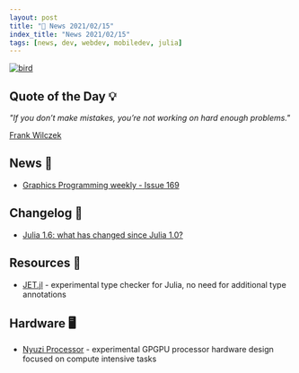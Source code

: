 ```yaml
---
layout: post
title: "📜 News 2021/02/15"
index_title: "News 2021/02/15"
tags: [news, dev, webdev, mobiledev, julia]
---
```


<a href="https://daily-tech-news.github.io/2020/11/27/news.html">
  <img src="https://user-images.githubusercontent.com/430272/100491156-44dc9580-3100-11eb-91e2-42e2862fd97d.jpg"
     alt="bird"
     class="image">
</a>

## Quote of the Day 💡

_"If you don’t make mistakes, you’re not working on hard enough problems."_

[Frank Wilczek](https://en.wikipedia.org/wiki/Frank_Wilczek)

## News 📰

- [Graphics Programming weekly - Issue 169](https://www.jendrikillner.com/post/graphics-programming-weekly-issue-169/)

## Changelog 👀

- [Julia 1.6: what has changed since Julia 1.0?](https://www.oxinabox.net/2021/02/13/Julia-1.6-what-has-changed-since-1.0.html)

## Resources 🎪

- [JET.jl](https://github.com/aviatesk/JET.jl) - experimental type checker for Julia, no need for additional type annotations

## Hardware 🖥

- [Nyuzi Processor](https://github.com/jbush001/NyuziProcessor/) - experimental GPGPU processor hardware design focused on compute intensive tasks

